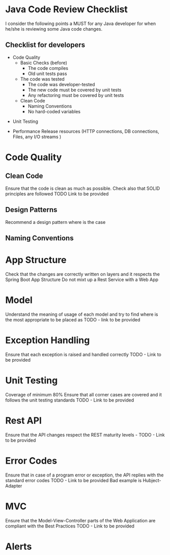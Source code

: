 # Java Code Review Checklist
I consider the following points a MUST for any Java developer for when he/she is reviewing some Java code changes.

## Checklist for developers
- Code Quality
	- Basic Checks (before)
		- The code compiles
		- Old unit tests pass
	- The code was tested
		- The code was developer-tested
		- The new code must be covered by unit tests
		- Any refactoring must be covered by unit tests
	- Clean Code
		- Naming Conventions
		- No hard-coded variables
* Unit Testing
- Performance
	 Release resources (HTTP connections, DB connections, Files, any I/O streams )

# Code Quality
## Clean Code
Ensure that the code is clean as much as possible. Check also that SOLID principles are followed TODO Link to be provided
## Design Patterns
Recommend a design pattern where is the case
## Naming Conventions
# App Structure
Check that the changes are correctly written on layers and it respects the Spring Boot App Structure
Do not mixt up a Rest Service with a Web App
# Model
Understand the meaning of usage of each model and try to find where is the most appropriate to be placed as TODO - link to be provided
# Exception Handling
Ensure that each exception is raised and handled correctly TODO - Link to be provided
# Unit Testing
Coverage of minimum 80%
Ensure that all corner cases are covered and it follows the unit testing standards TODO - Link to be provided
# Rest API
Ensure that the API changes respect the REST maturity levels - TODO - Link to be provided
# Error Codes
Ensure that in case of a program error or exception, the API replies with the standard error codes TODO - Link to be provided
Bad example is Hubject-Adapter
# MVC
Ensure that the Model-View-Controller parts of the Web Application are compliant with the Best Practices TODO - Link to be provided
# Alerts
